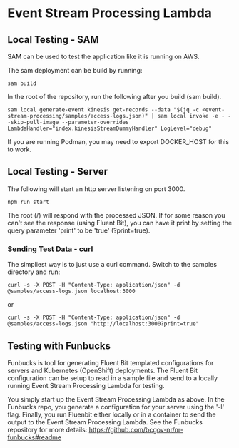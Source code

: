 # Event Stream Processing Lambda

## Local Testing - SAM

SAM can be used to test the application like it is running on AWS.

The sam deployment can be build by running:

```
sam build
```

In the root of the repository, run the following after you build (sam build).

```
sam local generate-event kinesis get-records --data "$(jq -c <event-stream-processing/samples/access-logs.json)" | sam local invoke -e - --skip-pull-image --parameter-overrides LambdaHandler="index.kinesisStreamDummyHandler" LogLevel="debug"
```

If you are running Podman, you may need to export DOCKER_HOST for this to work.

## Local Testing - Server

The following will start an http server listening on port 3000.

```
npm run start
```

The root (/) will respond with the processed JSON. If for some reason you can't see the response (using Fluent Bit), you can have it print by setting the query parameter 'print' to be 'true' (?print=true).

### Sending Test Data - curl

The simpliest way is to just use a curl command. Switch to the samples directory and run:

```
curl -s -X POST -H "Content-Type: application/json" -d @samples/access-logs.json localhost:3000
```
or
```
curl -s -X POST -H "Content-Type: application/json" -d @samples/access-logs.json "http://localhost:3000?print=true"
```

## Testing with Funbucks

Funbucks is tool for generating Fluent Bit templated configurations for servers and Kubernetes (OpenShift) deployments. The Fluent Bit configuration can be setup to read in a sample file and send to a locally running Event Stream Processing Lambda for testing.

You simply start up the Event Stream Processing Lambda as above. In the Funbucks repo, you generate a configuration for your server using the '-l' flag. Finally, you run Fluenbit either locally or in a container to send the output to the Event Stream Processing Lambda. See the Funbucks repository for more details: https://github.com/bcgov-nr/nr-funbucks#readme
